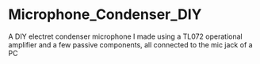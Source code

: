 # Microphone_Condenser_DIY
A DIY electret condenser microphone I made using a TL072 operational amplifier and a few passive components, all connected to the mic jack of a PC
